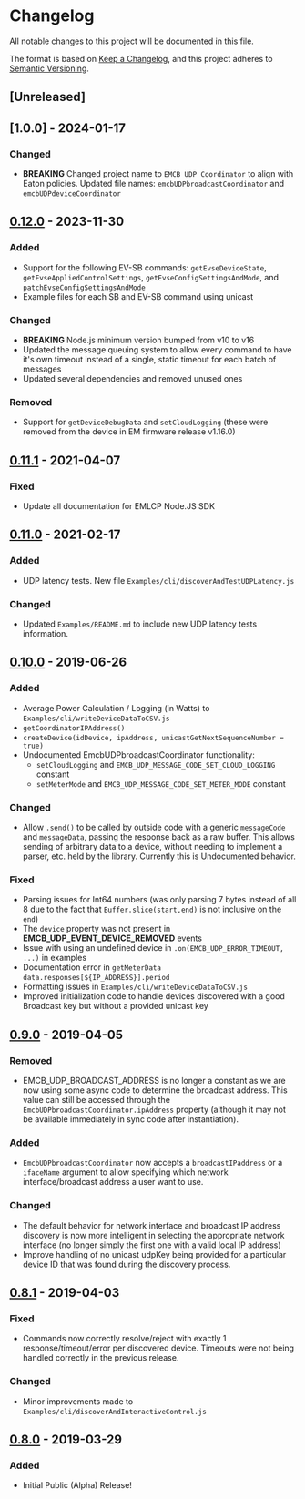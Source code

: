 # Changelog

All notable changes to this project will be documented in this file.

The format is based on [Keep a Changelog](https://keepachangelog.com/en/1.0.0/),
and this project adheres to [Semantic
Versioning](https://semver.org/spec/v2.0.0.html).

## [Unreleased]

## [1.0.0] - 2024-01-17

### Changed

- **BREAKING** Changed project name to `EMCB UDP Coordinator` to align with Eaton policies. Updated file names: `emcbUDPbroadcastCoordinator` and `emcbUDPdeviceCoordinator`

## [0.12.0] - 2023-11-30

### Added

- Support for the following EV-SB commands: `getEvseDeviceState`, `getEvseAppliedControlSettings`, `getEvseConfigSettingsAndMode`, and `patchEvseConfigSettingsAndMode`
- Example files for each SB and EV-SB command using unicast

### Changed

- **BREAKING** Node.js minimum version bumped from v10 to v16
- Updated the message queuing system to allow every command to have it's own timeout instead of a single, static timeout for each batch of messages
- Updated several dependencies and removed unused ones

### Removed

- Support for `getDeviceDebugData` and `setCloudLogging` (these were removed from the device in EM firmware release v1.16.0)

## [0.11.1] - 2021-04-07

### Fixed

- Update all documentation for EMLCP Node.JS SDK

## [0.11.0] - 2021-02-17

### Added

- UDP latency tests.  New file `Examples/cli/discoverAndTestUDPLatency.js`

### Changed

- Updated `Examples/README.md` to include new UDP latency tests information.

## [0.10.0] - 2019-06-26

### Added

- Average Power Calculation / Logging (in Watts) to
  `Examples/cli/writeDeviceDataToCSV.js`
- `getCoordinatorIPAddress()`
- `createDevice(idDevice, ipAddress, unicastGetNextSequenceNumber = true)`
- Undocumented EmcbUDPbroadcastCoordinator functionality:
  - `setCloudLogging` and `EMCB_UDP_MESSAGE_CODE_SET_CLOUD_LOGGING` constant
  - `setMeterMode` and `EMCB_UDP_MESSAGE_CODE_SET_METER_MODE` constant

### Changed

- Allow `.send()` to be called by outside code with a generic `messageCode` and
  `messageData`, passing the response back as a raw buffer.  This allows sending
  of arbitrary data to a device, without needing to implement a parser, etc.
  held by the library.  Currently this is Undocumented behavior.

### Fixed

- Parsing issues for Int64 numbers (was only parsing 7 bytes instead of all 8
  due to the fact that `Buffer.slice(start,end)` is not inclusive on the `end`)
- The `device` property was not present in **EMCB_UDP_EVENT_DEVICE_REMOVED**
  events
- Issue with using an undefined device in `.on(EMCB_UDP_ERROR_TIMEOUT, ...)` in
  examples
- Documentation error in `getMeterData` `data.responses[${IP_ADDRESS}].period`
- Formatting issues in `Examples/cli/writeDeviceDataToCSV.js`
- Improved initialization code to handle devices discovered with a good
  Broadcast key but without a provided unicast key

## [0.9.0] - 2019-04-05

### Removed

- EMCB_UDP_BROADCAST_ADDRESS is no longer a constant as we are now using some
  async code to determine the broadcast address.  This value can still be
  accessed through the `EmcbUDPbroadcastCoordinator.ipAddress` property (although it
  may not be available immediately in sync code after instantiation).

### Added

- `EmcbUDPbroadcastCoordinator` now accepts a `broadcastIPaddress` or a `ifaceName`
  argument to allow specifying which network interface/broadcast address a user
  want to use.

### Changed

- The default behavior for network interface and broadcast IP address discovery
  is now more intelligent in selecting the appropriate network interface (no
  longer simply the first one with a valid local IP address)
- Improve handling of no unicast udpKey being provided for a particular device
  ID that was found during the discovery process.

## [0.8.1] - 2019-04-03

### Fixed

- Commands now correctly resolve/reject with exactly 1 response/timeout/error
  per discovered device.  Timeouts were not being handled correctly in the
  previous release.

### Changed

- Minor improvements made to `Examples/cli/discoverAndInteractiveControl.js`

## [0.8.0] - 2019-03-29

### Added

- Initial Public (Alpha) Release!

[0.12.0]: https://github.com/EatonEM/emcb-udp-coordinator/releases/tag/v0.12.0
[0.11.1]: https://github.com/EatonEM/emcb-udp-coordinator/releases/tag/v0.11.1
[0.11.0]: https://github.com/EatonEM/emcb-udp-coordinator/releases/tag/v0.11.0
[0.10.0]: https://github.com/EatonEM/emcb-udp-coordinator/releases/tag/v0.10.0
[0.9.0]: https://github.com/EatonEM/emcb-udp-coordinator/releases/tag/v0.9.0
[0.8.1]: https://github.com/EatonEM/emcb-udp-coordinator/releases/tag/v0.8.1
[0.8.0]: https://github.com/EatonEM/emcb-udp-coordinator/releases/tag/v0.8.0
